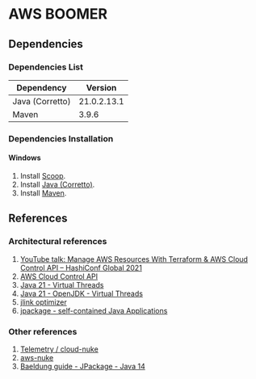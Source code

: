 # AWS BOOMER

## Dependencies

### Dependencies List

| Dependency      | Version     |
|-----------------|-------------|
| Java (Corretto) | 21.0.2.13.1 |
| Maven           | 3.9.6       |

### Dependencies Installation

#### Windows

1. Install [Scoop](https://scoop.sh/).
2. Install [Java (Corretto)](https://scoop.sh/#/apps?q=corretto-jdk).
3. Install [Maven](https://scoop.sh/#/apps?q=maven).

## References

### Architectural references
1. [YouTube talk: Manage AWS Resources With Terraform & AWS Cloud Control API – HashiConf Global 2021](https://www.youtube.com/watch?v=wxqKoEFZqgM)
2. [AWS Cloud Control API](https://aws.amazon.com/es/cloudcontrolapi/)
3. [Java 21 - Virtual Threads](https://docs.oracle.com/en/java/javase/21/core/virtual-threads.html#GUID-DC4306FC-D6C1-4BCC-AECE-48C32C1A8DAA)
4. [Java 21 - OpenJDK - Virtual Threads](https://openjdk.org/jeps/444)
5. [jlink optimizer](https://docs.oracle.com/en/java/javase/11/tools/jlink.html#GUID-CECAC52B-CFEE-46CB-8166-F17A8E9280E9)
6. [jpackage - self-contained Java Applications](https://docs.oracle.com/en/java/javase/17/docs/specs/man/jpackage.html)

### Other references
1. [Telemetry / cloud-nuke](https://github.com/gruntwork-io/cloud-nuke)
2. [aws-nuke](https://github.com/rebuy-de/aws-nuke)
3. [Baeldung guide - JPackage - Java 14](https://www.baeldung.com/java14-jpackage)
